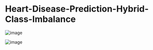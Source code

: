 # Heart-Disease-Prediction-Hybrid-Class-Imbalance

![image](https://github.com/user-attachments/assets/1ace1d08-2de7-4963-a728-94518a0774cc)

![image](https://github.com/user-attachments/assets/36b419c0-5207-4e52-8f4c-69c1aa392fe5)
